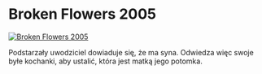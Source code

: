 Broken Flowers 2005 
=============
[![Broken Flowers 2005 ](http://vidos.pl/images/player.gif)](http://vidos.pl/broken-flowers-2005)

 Podstarzały uwodziciel dowiaduje się, że ma syna. Odwiedza więc swoje byłe kochanki, aby ustalić, która jest matką jego potomka.
